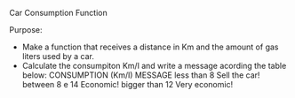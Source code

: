 Car Consumption Function

Purpose:

 - Make a function that receives a distance in Km and the amount of gas liters used by a car.
 - Calculate the consumpiton Km/l and write a message acording the table below:
    CONSUMPTION             (Km/l)           MESSAGE
     less than                8           Sell the car!
      between               8 e 14          Economic!
    bigger than               12         Very economic!
